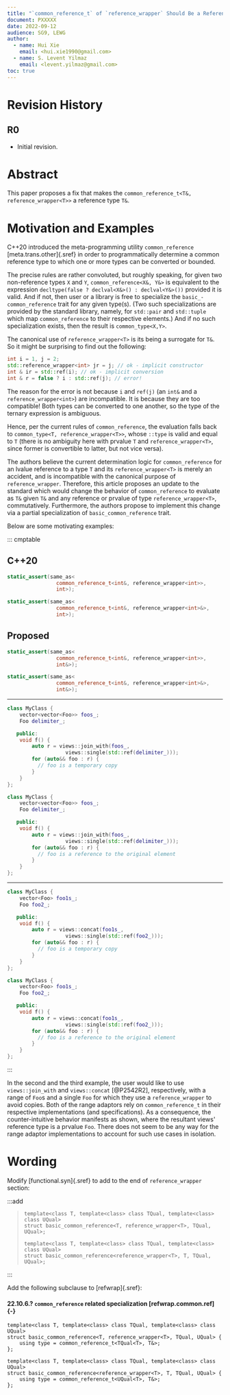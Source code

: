 ```yaml
---
title: "`common_reference_t` of `reference_wrapper` Should Be a Reference Type"
document: PXXXXX
date: 2022-09-12
audience: SG9, LEWG
author:
  - name: Hui Xie
    email: <hui.xie1990@gmail.com>
  - name: S. Levent Yilmaz
    email: <levent.yilmaz@gmail.com>
toc: true
---
```


# Revision History

## R0

- Initial revision.

# Abstract

This paper proposes a fix that makes the `common_reference_t<T&, reference_wrapper<T>>` a reference type `T&`.

# Motivation and Examples

C++20 introduced the meta-programming utility `common_reference`
[meta.trans.other]{.sref} in order to programmatically determine a common
reference type to which one or more types can be converted or bounded.

The precise rules are rather convoluted, but roughly speaking, for given two
non-reference types `X` and `Y`, `common_reference<X&, Y&>` is equivalent to the
expression `decltype(false ? declval<X&>() : declval<Y&>())` provided it is
valid. And if not, then user or a library is free to specialize the
`basic_­common_­reference` trait for any given type(s). (Two such specializations
are provided by the standard library, namely, for `std::pair` and `std::tuple`
which map `common_reference` to their respective elements.) And if no such
specialization exists, then the result is `common_type<X,Y>`.


The canonical use of `reference_wrapper<T>` is its being a surrogate for `T&`.
So it might be surprising to find out the following:

```cpp
int i = 1, j = 2;
std::reference_wrapper<int> jr = j; // ok - implicit constructor
int & ir = std::ref(i); // ok - implicit conversion
int & r = false ? i : std::ref(j); // error!
```

The reason for the error is not because `i` and `ref(j)` (an `int&` and a
`reference_wrapper<int>`) are incompatible. It is because they are too
compatible! Both types can be converted to one another, so the type of the
ternary expression is ambiguous.

Hence, per the current rules of `common_reference`, the evaluation falls back to
`common_type<T, reference_wrapper<T>>`, whose `::type` is valid and equal to `T`
(there is no ambiguity here with prvalue `T` and `reference_wrapper<T>`, since
former is convertible to latter, but not vice versa).

The authors believe the current determination logic for `common_reference` for
an lvalue reference to a type `T` and its `reference_wrapper<T>` is merely an
accident, and is incompatible with the canonical purpose of `reference_wrapper`.
Therefore, this article proposes an update to the standard which would change
the behavior of `common_reference` to evaluate as `T&` given `T&` and any
reference or prvalue of type `reference_wrapper<T>`, commutatively. Furthermore,
the authors propose to implement this change via a partial specialization of
`basic_common_reference` trait.

Below are some motivating examples:

::: cmptable

## C++20

```cpp
static_assert(same_as<
                common_reference_t<int&, reference_wrapper<int>>,
                int>);

static_assert(same_as<
                common_reference_t<int&, reference_wrapper<int>&>,
                int>);
```

## Proposed

```cpp
static_assert(same_as<
                common_reference_t<int&, reference_wrapper<int>>,
                int&>);

static_assert(same_as<
                common_reference_t<int&, reference_wrapper<int>&>,
                int&>);
```

---

```cpp
class MyClass {
    vector<vector<Foo>> foos_;
    Foo delimiter_;

   public:
    void f() {
        auto r = views::join_with(foos_, 
                   views::single(std::ref(delimiter_)));
        for (auto&& foo : r) {
          // foo is a temporary copy
        }
    }
};
```

```cpp
class MyClass {
    vector<vector<Foo>> foos_;
    Foo delimiter_;

   public:
    void f() {
        auto r = views::join_with(foos_, 
                   views::single(std::ref(delimiter_)));
        for (auto&& foo : r) {
          // foo is a reference to the original element
        }
    }
};
```

---

```cpp
class MyClass {
    vector<Foo> foo1s_;
    Foo foo2_;

   public:
    void f() {
        auto r = views::concat(foo1s_, 
                   views::single(std::ref(foo2_)));
        for (auto&& foo : r) {
          // foo is a temporary copy
        }
    }
};
```

```cpp
class MyClass {
    vector<Foo> foo1s_;
    Foo foo2_;

   public:
    void f() {
        auto r = views::concat(foo1s_, 
                   views::single(std::ref(foo2_)));
        for (auto&& foo : r) {
          // foo is a reference to the original element
        }
    }
};
```

:::

In the second and the third example, the user would like to use
`views::join_with` and `views::concat` [@P2542R2], respectively, with a range of
`Foo`s and a single `Foo` for which they use a `reference_wrapper` to avoid
copies. Both of the range adaptors rely on `common_reference_t` in their
respective implementations (and specifications). As a consequence, the
counter-intuitive behavior manifests as shown, where the resultant views'
reference type is a prvalue `Foo`. There does not seem to be any way for the
range adaptor implementations to account for such use cases in isolation.


# Wording

Modify [functional.syn]{.sref} to add to the end of `reference_wrapper` section:

:::add

> ```
> template<class T, template<class> class TQual, template<class> class UQual>
> struct basic_common_reference<T, reference_wrapper<T>, TQual, UQual>;
>
> template<class T, template<class> class TQual, template<class> class UQual>
> struct basic_common_reference<reference_wrapper<T>, T, TQual, UQual>;
> ```

:::

Add the following subclause to [refwrap]{.sref}:

#### 22.10.6.? `common_reference` related specialization [refwrap.common.ref] {-}

```
template<class T, template<class> class TQual, template<class> class UQual>
struct basic_common_reference<T, reference_wrapper<T>, TQual, UQual> {
    using type = common_reference_t<TQual<T>, T&>;
};

template<class T, template<class> class TQual, template<class> class UQual>
struct basic_common_reference<reference_wrapper<T>, T, TQual, UQual> {
    using type = common_reference_t<UQual<T>, T&>;
};
```

<style>
.bq{
    display: block;
    margin-block-start: 1em;
    margin-block-end: 1em;
    margin-inline-start: 40px;
    margin-inline-end: 40px;
}
</style>
